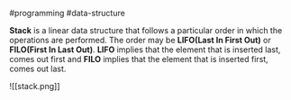 #programming #data-structure 

****Stack**** is a linear data structure that follows a particular order in which the operations are performed. The order may be ****LIFO(Last In First Out)**** or ****FILO(First In Last Out)****. ****LIFO**** implies that the element that is inserted last, comes out first and ****FILO**** implies that the element that is inserted first, comes out last.

![[stack.png]]

